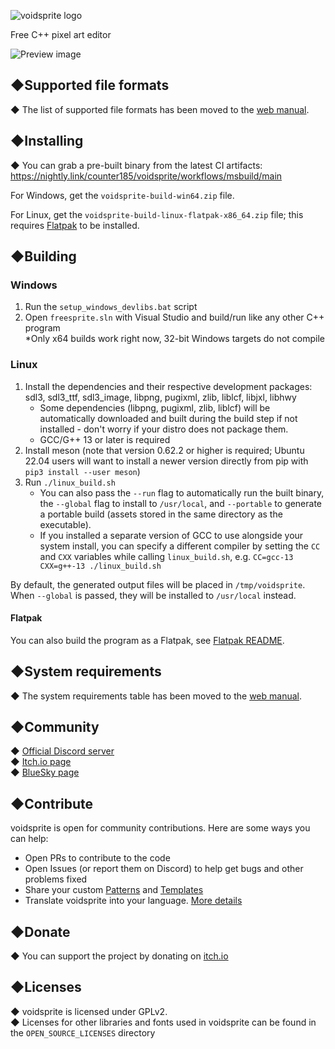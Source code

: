 ![voidsprite logo](README_ASSETS/mainlogo.png)

Free C++ pixel art editor

![Preview image](README_ASSETS/img_preview_1.png)

## ◆Supported file formats

◆ The list of supported file formats has been moved to the [web manual](https://counter185.github.io/voidsprite-web-manual/index.html?page=compatibility).

## ◆Installing

◆ You can grab a pre-built binary from the latest CI artifacts: https://nightly.link/counter185/voidsprite/workflows/msbuild/main

For Windows, get the `voidsprite-build-win64.zip` file.

For Linux, get the `voidsprite-build-linux-flatpak-x86_64.zip` file; this requires [Flatpak](https://flatpak.org) to be installed.

## ◆Building

### Windows

1. Run the `setup_windows_devlibs.bat` script
2. Open `freesprite.sln` with Visual Studio and build/run like any other C++ program  
*Only x64 builds work right now, 32-bit Windows targets do not compile

### Linux

1. Install the dependencies and their respective development packages: sdl3, sdl3_ttf, sdl3_image, libpng, pugixml, zlib, liblcf, libjxl, libhwy
   * Some dependencies (libpng, pugixml, zlib, liblcf) will be automatically downloaded and built during the build step if not installed - don't worry if your distro does not package them.
   * GCC/G++ 13 or later is required
2. Install meson (note that version 0.62.2 or higher is required; Ubuntu 22.04 users will want to install a newer version directly from pip with `pip3 install --user meson`)
3. Run `./linux_build.sh`
   * You can also pass the `--run` flag to automatically run the built binary, the `--global` flag to install to `/usr/local`, and `--portable` to generate a portable build (assets stored in the same directory as the executable).
   * If you installed a separate version of GCC to use alongside your system install, you can specify a different compiler by setting the `CC` and `CXX` variables while calling `linux_build.sh`, e.g. `CC=gcc-13 CXX=g++-13 ./linux_build.sh`

By default, the generated output files will be placed in `/tmp/voidsprite`. When `--global` is passed, they will be installed to `/usr/local` instead.

#### Flatpak

You can also build the program as a Flatpak, see [Flatpak README](https://github.com/counter185/voidsprite/blob/main/freesprite/linux/flatpak/README.md).

## ◆System requirements

◆ The system requirements table has been moved to the [web manual](https://counter185.github.io/voidsprite-web-manual/index.html?page=requirements).

## ◆Community

◆ [Official Discord server](https://discord.gg/c5SndMJKj2)  
◆ [Itch.io page](https://cntrpl.itch.io/voidsprite)  
◆ [BlueSky page](https://voidsprite.bsky.social/)

## ◆Contribute

voidsprite is open for community contributions. Here are some ways you can help:

- Open PRs to contribute to the code
- Open Issues (or report them on Discord) to help get bugs and other problems fixed
- Share your custom [Patterns](community-patterns) and [Templates](community-templates)
- Translate voidsprite into your language. [More details](freesprite/localization)

## ◆Donate

◆ You can support the project by donating on [itch.io](https://cntrpl.itch.io/voidsprite/purchase)

## ◆Licenses

◆ voidsprite is licensed under GPLv2.  
◆ Licenses for other libraries and fonts used in voidsprite can be found in the `OPEN_SOURCE_LICENSES` directory
